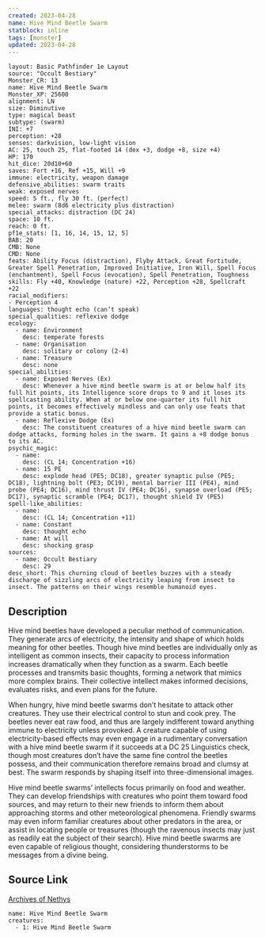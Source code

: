 ```yaml
---
created: 2023-04-28
name: Hive Mind Beetle Swarm
statblock: inline
tags: [monster]
updated: 2023-04-28
---
```

```statblock
layout: Basic Pathfinder 1e Layout
source: "Occult Bestiary"
Monster_CR: 13
name: Hive Mind Beetle Swarm
Monster_XP: 25600
alignment: LN
size: Diminutive
type: magical beast
subtype: (swarm)
INI: +7
perception: +28
senses: darkvision, low-light vision
AC: 25, touch 25, flat-footed 14 (dex +3, dodge +8, size +4)
HP: 170
hit_dice: 20d10+60
saves: Fort +16, Ref +15, Will +9
immune: electricity, weapon damage
defensive_abilities: swarm traits
weak: exposed nerves
speed: 5 ft., fly 30 ft. (perfect)
melee: swarm (8d6 electricity plus distraction)
special_attacks: distraction (DC 24)
space: 10 ft.
reach: 0 ft.
pf1e_stats: [1, 16, 14, 15, 12, 5]
BAB: 20
CMB: None
CMD: None
feats: Ability Focus (distraction), Flyby Attack, Great Fortitude, Greater Spell Penetration, Improved Initiative, Iron Will, Spell Focus (enchantment), Spell Focus (evocation), Spell Penetration, Toughness
skills: Fly +40, Knowledge (nature) +22, Perception +28, Spellcraft +22
racial_modifiers:
- Perception 4
languages: thought echo (can’t speak)
special_qualities: reflexive dodge
ecology:
  - name: Environment
    desc: temperate forests
  - name: Organisation
    desc: solitary or colony (2-4)
  - name: Treasure
    desc: none
special_abilities:
  - name: Exposed Nerves (Ex)
    desc: Whenever a hive mind beetle swarm is at or below half its full hit points, its Intelligence score drops to 9 and it loses its spellcasting ability. When at or below one-quarter its full hit points, it becomes effectively mindless and can only use feats that provide a static bonus.
  - name: Reflexive Dodge (Ex)
    desc: The constituent creatures of a hive mind beetle swarm can dodge attacks, forming holes in the swarm. It gains a +8 dodge bonus to its AC.
psychic_magic:
  - name:
    desc: (CL 14; Concentration +16)
  - name: 15 PE
    desc: explode head (PE5; DC18), greater synaptic pulse (PE5; DC18), lightning bolt (PE3; DC19), mental barrier III (PE4), mind probe (PE4; DC16), mind thrust IV (PE4; DC16), synapse overload (PE5; DC17), synaptic scramble (PE4; DC17), thought shield IV (PE5)
spell-like_abilities:
  - name:
    desc: (CL 14; Concentration +11)
  - name: Constant
    desc: thought echo
  - name: At will
    desc: shocking grasp
sources:
  - name: Occult Bestiary
    desc: 29
desc_short: This churning cloud of beetles buzzes with a steady discharge of sizzling arcs of electricity leaping from insect to insect. The patterns on their wings resemble humanoid eyes.
```
## Description
Hive mind beetles have developed a peculiar method of communication. They generate arcs of electricity, the intensity and shape of which holds meaning for other beetles. Though hive mind beetles are individually only as intelligent as common insects, their capacity to process information increases dramatically when they function as a swarm. Each beetle processes and transmits basic thoughts, forming a network that mimics more complex brains. Their collective intellect makes informed decisions, evaluates risks, and even plans for the future.

When hungry, hive mind beetle swarms don’t hesitate to attack other creatures. They use their electrical control to stun and cook prey. The beetles never eat raw food, and thus are largely indifferent toward anything immune to electricity unless provoked. A creature capable of using electricity-based effects may even engage in a rudimentary conversation with a hive mind beetle swarm if it succeeds at a DC 25 Linguistics check, though most creatures don’t have the same fine control the beetles possess, and their communication therefore remains broad and clumsy at best. The swarm responds by shaping itself into three-dimensional images.

Hive mind beetle swarms’ intellects focus primarily on food and weather. They can develop friendships with creatures who point them toward food sources, and may return to their new friends to inform them about approaching storms and other meteorological phenomena. Friendly swarms may even inform familiar creatures about other predators in the area, or assist in locating people or treasures (though the ravenous insects may just as readily eat the subject of their search). Hive mind beetle swarms are even capable of religious thought, considering thunderstorms to be messages from a divine being.
## Source Link
[Archives of Nethys](https://aonprd.com/MonsterDisplay.aspx?ItemName=Hive%20Mind%20Beetle%20Swarm)
```encounter-table
name: Hive Mind Beetle Swarm
creatures:
  - 1: Hive Mind Beetle Swarm
```

